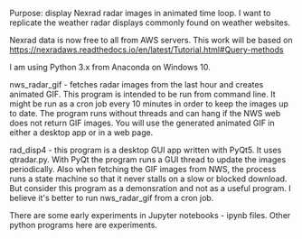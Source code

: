 Purpose: display Nexrad radar images in animated time loop.
I want to replicate the weather radar displays commonly found on weather websites.

Nexrad data is now free to all from AWS servers.
This work will be based on https://nexradaws.readthedocs.io/en/latest/Tutorial.html#Query-methods

I am using Python 3.x from Anaconda on Windows 10.

nws_radar_gif - fetches radar images from the last hour and creates animated GIF. This program
is intended to be run from command line. It might be run as a cron job every 10 minutes in order
to keep the images up to date. The program runs without threads and can hang if the NWS web
does not return GIF images. You will use the generated animated GIF in either a desktop app
or in a web page.

rad_disp4 - this program is a desktop GUI app written with PyQt5. It uses qtradar.py.
With PyQt the program runs a GUI thread to update the images periodically. Also when fetching
the GIF images from NWS, the process runs a state machine so that it never stalls on a slow
or blocked download. But consider this program as a demonsration and not as a useful program.
I believe it's better to run nws_radar_gif from a cron job.

There are some early experiments in Jupyter notebooks - ipynb files.
Other python programs here are experiments.
